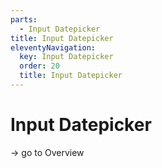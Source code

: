 ```yaml
---
parts:
  - Input Datepicker
title: Input Datepicker
eleventyNavigation:
  key: Input Datepicker
  order: 20
  title: Input Datepicker
---
```

# Input Datepicker

-> go to Overview
